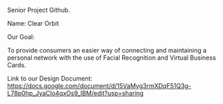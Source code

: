 Senior Project Github. 

Name: Clear Orbit

Our Goal:

To provide consumers an easier way of connecting and maintaining a personal network with the use of Facial Recognition and Virtual Business Cards. 

Link to our Design Document:
https://docs.google.com/document/d/15VaMyg3rmXDqF51Q3g-L78p0hp_JyaClo4qxOs9_lBM/edit?usp=sharing
